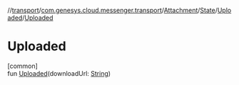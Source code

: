 //[transport](../../../../../index.md)/[com.genesys.cloud.messenger.transport](../../../index.md)/[Attachment](../../index.md)/[State](../index.md)/[Uploaded](index.md)/[Uploaded](-uploaded.md)

# Uploaded

[common]\
fun [Uploaded](-uploaded.md)(downloadUrl: [String](https://kotlinlang.org/api/latest/jvm/stdlib/kotlin/-string/index.html))
